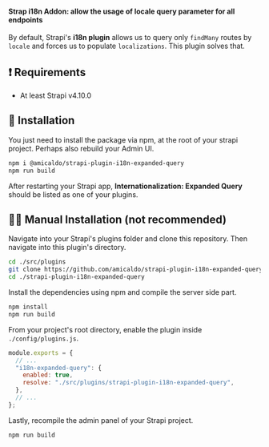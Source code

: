 #### Strap i18n Addon: allow the usage of locale query parameter for all endpoints

By default, Strapi's **i18n plugin** allows us to query only `findMany` routes by `locale` and forces us to populate `localizations`.
This plugin solves that.

## ❗ Requirements

- At least Strapi v4.10.0

## 🔧 Installation

You just need to install the package via npm, at the root of your strapi project. Perhaps also rebuild your Admin UI.

```bash
npm i @amicaldo/strapi-plugin-i18n-expanded-query
npm run build
```

After restarting your Strapi app, **Internationalization: Expanded Query** should be listed as one of your plugins.

## 👨‍💻 Manual Installation (not recommended)

Navigate into your Strapi's plugins folder and clone this repository.
Then navigate into this plugin's directory.

```bash
cd ./src/plugins
git clone https://github.com/amicaldo/strapi-plugin-i18n-expanded-query.git
cd ./strapi-plugin-i18n-expanded-query
```

Install the dependencies using npm and compile the server side part.

```bash
npm install
npm run build
```

From your project's root directory, enable the plugin inside `./config/plugins.js`.

```js
module.exports = {
  // ...
  "i18n-expanded-query": {
    enabled: true,
    resolve: "./src/plugins/strapi-plugin-i18n-expanded-query",
  },
  // ...
};
```

Lastly, recompile the admin panel of your Strapi project.

```bash
npm run build
```
